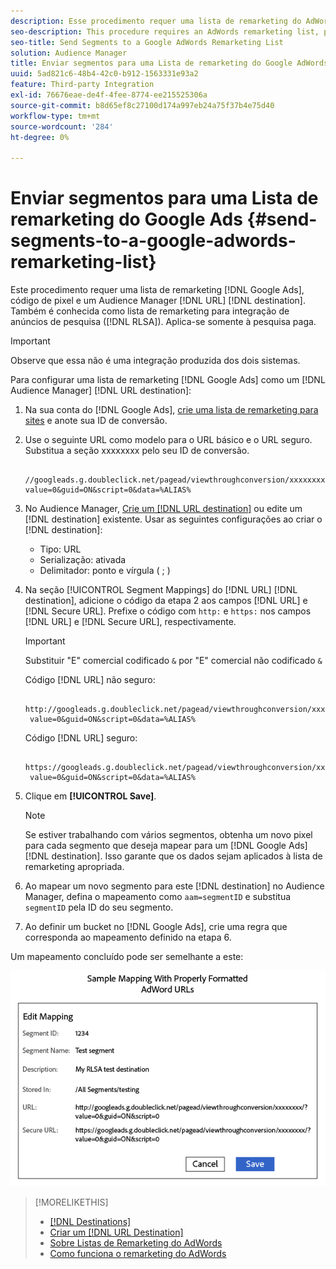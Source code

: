 ```yaml
---
description: Esse procedimento requer uma lista de remarketing do AdWords, um código de pixel e um destino de URL Audience Manager. Também é conhecida como lista de remarketing para integração de anúncios de pesquisa (RLSA). Aplica-se somente à pesquisa paga.
seo-description: This procedure requires an AdWords remarketing list, pixel code, and an Audience Manager URL destination. It is also known as a remarketing list for search ads (RLSA) integration. Applies to paid search only.
seo-title: Send Segments to a Google AdWords Remarketing List
solution: Audience Manager
title: Enviar segmentos para uma Lista de remarketing do Google AdWords
uuid: 5ad821c6-48b4-42c0-b912-1563331e93a2
feature: Third-party Integration
exl-id: 76676eae-de4f-4fee-8774-ee215525306a
source-git-commit: b8d65ef8c27100d174a997eb24a75f37b4e75d40
workflow-type: tm+mt
source-wordcount: '284'
ht-degree: 0%

---
```


# Enviar segmentos para uma Lista de remarketing do Google Ads {#send-segments-to-a-google-adwords-remarketing-list}

Este procedimento requer uma lista de remarketing [!DNL Google Ads], código de pixel e um Audience Manager [!DNL URL] [!DNL destination]. Também é conhecida como lista de remarketing para integração de anúncios de pesquisa ([!DNL RLSA]). Aplica-se somente à pesquisa paga.

>[!IMPORTANT]
>Observe que essa não é uma integração produzida dos dois sistemas.

Para configurar uma lista de remarketing [!DNL Google Ads] como um [!DNL Audience Manager] [!DNL URL destination]:

1. Na sua conta do [!DNL Google Ads], [crie uma lista de remarketing para sites](https://support.google.com/tagmanager/answer/6106960?hl=en) e anote sua ID de conversão.
1. Use o seguinte URL como modelo para o URL básico e o URL seguro. Substitua a seção xxxxxxxx pelo seu ID de conversão.

   ```
    //googleads.g.doubleclick.net/pagead/viewthroughconversion/xxxxxxxx/?value=0&guid=ON&script=0&data=%ALIAS%
   ```

1. No Audience Manager, [Crie um  [!DNL URL destination]](../../features/destinations/create-url-destination.md) ou edite um [!DNL destination] existente. Usar as seguintes configurações ao criar o [!DNL destination]:
   * Tipo: URL
   * Serialização: ativada
   * Delimitador: ponto e vírgula ( &semi; )

1. Na seção [!UICONTROL Segment Mappings] do [!DNL URL] [!DNL destination], adicione o código da etapa 2 aos campos [!DNL URL] e [!DNL Secure URL]. Prefixe o código com `http:` e `https:` nos campos [!DNL URL] e [!DNL Secure URL], respectivamente.

   >[!IMPORTANT]
   >
   >Substituir &quot;E&quot; comercial codificado `&` por &quot;E&quot; comercial não codificado `&`

   Código [!DNL URL] não seguro:

   ```
    http://googleads.g.doubleclick.net/pagead/viewthroughconversion/xxxxxxxx/?
    value=0&guid=ON&script=0&data=%ALIAS%
   ```

   Código [!DNL URL] seguro:

   ```
    https://googleads.g.doubleclick.net/pagead/viewthroughconversion/xxxxxxxx/?
    value=0&guid=ON&script=0&data=%ALIAS%
   ```

1. Clique em **[!UICONTROL Save]**.

   >[!NOTE]
   >
   >Se estiver trabalhando com vários segmentos, obtenha um novo pixel para cada segmento que deseja mapear para um [!DNL Google Ads] [!DNL destination]. Isso garante que os dados sejam aplicados à lista de remarketing apropriada.

1. Ao mapear um novo segmento para este [!DNL destination] no Audience Manager, defina o mapeamento como `aam=segmentID` e substitua `segmentID` pela ID do seu segmento.
1. Ao definir um bucket no [!DNL Google Ads], crie uma regra que corresponda ao mapeamento definido na etapa 6.

Um mapeamento concluído pode ser semelhante a este:

![](../assets/rlsa_mapping.png)

>[!MORELIKETHIS]
>
>* [[!DNL Destinations]](../../features/destinations/destinations.md)
>* [Criar um [!DNL URL Destination]](../../features/destinations/create-url-destination.md)
>* [Sobre Listas de Remarketing do AdWords](https://support.google.com/adwords/answer/2472738)
>* [Como funciona o remarketing do AdWords](https://support.google.com/adwords/answer/2454000)
